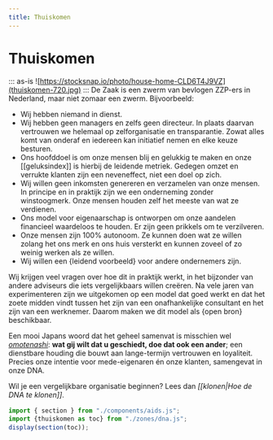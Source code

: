 ```yaml
---
title: Thuiskomen
---
```

# Thuiskomen

::: as-is
![https://stocksnap.io/photo/house-home-CLD6T4J9VZ](thuiskomen-720.jpg)
:::
De Zaak is een zwerm van bevlogen ZZP-ers in Nederland, maar niet zomaar een zwerm. Bijvoorbeeld:

- Wij hebben niemand in dienst.
- Wij hebben geen managers en zelfs geen directeur. In plaats daarvan vertrouwen we helemaal op zelforganisatie en transparantie. Zowat alles komt van onderaf en iedereen kan initiatief nemen en elke keuze besturen.
- Ons hoofddoel is om onze mensen blij en gelukkig te maken en onze [[geluksindex]] is hierbij de leidende metriek. Gedegen omzet en verrukte klanten zijn een neveneffect, niet een doel op zich.
- Wij willen geen inkomsten genereren en verzamelen van onze mensen. In principe en in praktijk zijn we een onderneming zonder winstoogmerk. Onze mensen houden zelf het meeste van wat ze verdienen.
- Ons model voor eigenaarschap is ontworpen om onze aandelen financieel waardeloos te houden. Er zijn geen prikkels om te verzilveren.
- Onze mensen zijn 100% autonoom. Ze kunnen doen wat ze willen zolang het ons merk en ons huis versterkt en kunnen zoveel of zo weinig werken als ze willen.
- Wij willen een {leidend voorbeeld} voor andere ondernemers zijn.

Wij krijgen veel vragen over hoe dit in praktijk werkt, in het bijzonder van andere adviseurs die iets vergelijkbaars willen creëren. Na vele jaren van experimenteren zijn we uitgekomen op een model dat goed werkt en dat het zoete midden vindt tussen het zijn van een onafhankelijke consultant en het zijn van een werknemer. Daarom maken we dit model als {open bron} beschikbaar.

Een mooi Japans woord dat het geheel samenvat is misschien wel *[omotenashi](https://www.japantoday.com/category/opinions/view/the-business-of-omotenashi)*: **wat gij wilt dat u geschiedt, doe dat ook een ander**; een dienstbare houding die bouwt aan lange-termijn vertrouwen en loyaliteit. Precies onze intentie voor mede-eigenaren én onze klanten, samengevat in onze DNA.

Wil je een vergelijkbare organisatie beginnen? Lees dan _[[klonen|Hoe de DNA te klonen]]_.

~~~js
import { section } from "./components/aids.js";
import {thuiskomen as toc} from "./zones/dna.js";
display(section(toc));
~~~